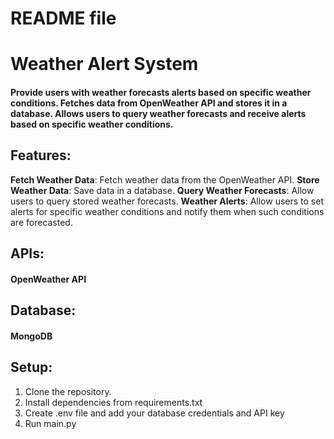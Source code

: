 # README file

# Weather Alert System
#### Provide users with weather forecasts alerts based on specific weather conditions. Fetches data from OpenWeather API and stores it in a database. Allows users to query weather forecasts and receive alerts based on specific weather conditions.

## Features: 
**Fetch Weather Data**: Fetch weather data from the OpenWeather API.
**Store Weather Data**: Save data in a database.
**Query Weather Forecasts**: Allow users to query stored weather forecasts. 
**Weather Alerts**: Allow users to set alerts for specific weather conditions and notify them when such conditions are forecasted.

## APIs: 
#### OpenWeather API

## Database: 
#### MongoDB

## Setup:
1. Clone the repository.
2. Install dependencies from requirements.txt
3. Create .env file and add your database credentials and API key
4. Run main.py

